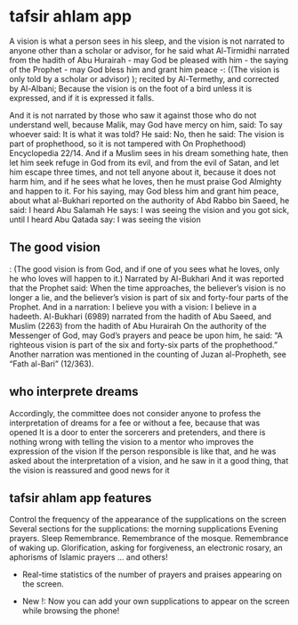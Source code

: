 # tafsir ahlam app
A vision is what a person sees in his sleep, and the vision is not narrated to anyone other than a scholar or advisor, for he said what Al-Tirmidhi narrated from the hadith of Abu Hurairah - may God be pleased with him - the saying of the Prophet - may God bless him and grant him peace -: ((The vision is only told by a scholar or advisor) ); recited by Al-Termethy, and corrected by Al-Albani; Because the vision is on the foot of a bird unless it is expressed, and if it is expressed it falls.


And it is not narrated by those who saw it against those who do not understand well, because Malik, may God have mercy on him, said:
To say whoever said: It is what it was told? He said: No, then he said: The vision is part of prophethood, so it is not tampered with
On Prophethood) Encyclopedia 22/14.
And if a Muslim sees in his dream something hate, then let him seek refuge in God from its evil, and from the evil of Satan, and let him escape three times, and not tell anyone about it, because it does not harm him, and if he sees what he loves, then he must praise God Almighty and happen to it.
For his saying, may God bless him and grant him peace, about what al-Bukhari reported on the authority of Abd Rabbo bin Saeed, he said: I heard Abu Salamah
He says: I was seeing the vision and you got sick, until I heard Abu Qatada say: I was seeing the vision
## The good vision
: (The good vision is from God, and if one of you sees what he loves, only he who loves will happen to it.) Narrated by Al-Bukhari
 And it was reported that the Prophet said: When the time approaches, the believer’s vision is no longer a lie, and the believer’s vision is part of six and forty-four parts of the Prophet. And in a narration: I believe you with a vision: I believe in a hadeeth.
 Al-Bukhari (6989) narrated from the hadith of Abu Saeed, and Muslim (2263) from the hadith of Abu Hurairah
On the authority of the Messenger of God, may God’s prayers and peace be upon him, he said: “A righteous vision is part of the six and forty-six parts of the prophethood.”
Another narration was mentioned in the counting of Juzan al-Propheth, see “Fath al-Bari” (12/363).
## who interprete dreams
Accordingly, the committee does not consider anyone to profess the interpretation of dreams for a fee or without a fee, because that was opened
It is a door to enter the sorcerers and pretenders, and there is nothing wrong with telling the vision to a mentor who improves the expression of the vision
If the person responsible is like that, and he was asked about the interpretation of a vision, and he saw in it a good thing, that the vision is reassured and good news for it

## tafsir ahlam app features

Control the frequency of the appearance of the supplications on the screen
Several sections for the supplications: the morning supplications
Evening prayers.
Sleep Remembrance.
Remembrance of the mosque.
Remembrance of waking up.
Glorification, asking for forgiveness, an electronic rosary, an aphorisms of Islamic prayers ... and others!
- Real-time statistics of the number of prayers and praises appearing on the screen.
* New !: Now you can add your own supplications to appear on the screen while browsing the phone!
